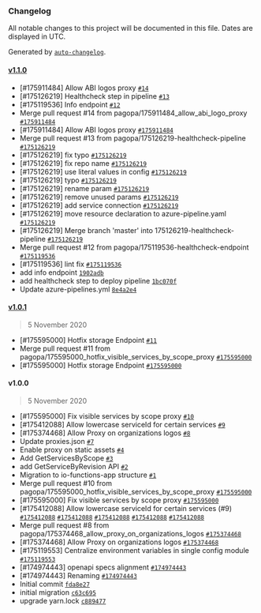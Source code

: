 ### Changelog

All notable changes to this project will be documented in this file. Dates are displayed in UTC.

Generated by [`auto-changelog`](https://github.com/CookPete/auto-changelog).

#### [v1.1.0](https://github.com/pagopa/io-functions-assets/compare/v1.0.1...v1.1.0)

- [#175911484] Allow ABI logos proxy [`#14`](https://github.com/pagopa/io-functions-assets/pull/14)
- [#175126219] Healthcheck step in pipeline [`#13`](https://github.com/pagopa/io-functions-assets/pull/13)
- [#175119536] Info endpoint [`#12`](https://github.com/pagopa/io-functions-assets/pull/12)
- Merge pull request #14 from pagopa/175911484_allow_abi_logo_proxy [`#175911484`](https://www.pivotaltracker.com/story/show/175911484)
- [#175911484] Allow ABI logos proxy [`#175911484`](https://www.pivotaltracker.com/story/show/175911484)
- Merge pull request #13 from pagopa/175126219-healthcheck-pipeline [`#175126219`](https://www.pivotaltracker.com/story/show/175126219)
- [#175126219] fix typo [`#175126219`](https://www.pivotaltracker.com/story/show/175126219)
- [#175126219] fix repo name [`#175126219`](https://www.pivotaltracker.com/story/show/175126219)
- [#175126219] use literal values in config [`#175126219`](https://www.pivotaltracker.com/story/show/175126219)
- [#175126219] typo [`#175126219`](https://www.pivotaltracker.com/story/show/175126219)
- [#175126219] rename param [`#175126219`](https://www.pivotaltracker.com/story/show/175126219)
- [#175126219] remove unused params [`#175126219`](https://www.pivotaltracker.com/story/show/175126219)
- [#175126219] add service connection [`#175126219`](https://www.pivotaltracker.com/story/show/175126219)
- [#175126219] move resource declaration to azure-pipeline.yaml [`#175126219`](https://www.pivotaltracker.com/story/show/175126219)
- [#175126219] Merge branch 'master' into 175126219-healthcheck-pipeline [`#175126219`](https://www.pivotaltracker.com/story/show/175126219)
- Merge pull request #12 from pagopa/175119536-healthcheck-endpoint [`#175119536`](https://www.pivotaltracker.com/story/show/175119536)
- [#175119536] lint fix [`#175119536`](https://www.pivotaltracker.com/story/show/175119536)
- add info endpoint [`1902adb`](https://github.com/pagopa/io-functions-assets/commit/1902adbf2412cbbe8c8449ebfc8d1c25fbc6ab0d)
- add healthcheck step to deploy pipeline [`1bc070f`](https://github.com/pagopa/io-functions-assets/commit/1bc070fbae1f3fcd6aa74f9e654de7e1f789ea16)
- Update azure-pipelines.yml [`8e4a2e4`](https://github.com/pagopa/io-functions-assets/commit/8e4a2e4501abefd3e49d7384a0e834c3923f053b)

#### [v1.0.1](https://github.com/pagopa/io-functions-assets/compare/v1.0.0...v1.0.1)

> 5 November 2020

- [#175595000] Hotfix storage Endpoint [`#11`](https://github.com/pagopa/io-functions-assets/pull/11)
- Merge pull request #11 from pagopa/175595000_hotfix_visible_services_by_scope_proxy [`#175595000`](https://www.pivotaltracker.com/story/show/175595000)
- [#175595000] Hotfix storage Endpoint [`#175595000`](https://www.pivotaltracker.com/story/show/175595000)

#### v1.0.0

> 5 November 2020

- [#175595000] Fix visible services by scope proxy [`#10`](https://github.com/pagopa/io-functions-assets/pull/10)
- [#175412088] Allow lowercase serviceId for certain services [`#9`](https://github.com/pagopa/io-functions-assets/pull/9)
- [#175374468] Allow Proxy on organizations logos [`#8`](https://github.com/pagopa/io-functions-assets/pull/8)
- Update proxies.json [`#7`](https://github.com/pagopa/io-functions-assets/pull/7)
- Enable proxy on static assets [`#4`](https://github.com/pagopa/io-functions-assets/pull/4)
- Add GetServicesByScope [`#3`](https://github.com/pagopa/io-functions-assets/pull/3)
- add GetServiceByRevision API [`#2`](https://github.com/pagopa/io-functions-assets/pull/2)
- Migration to io-functions-app structure [`#1`](https://github.com/pagopa/io-functions-assets/pull/1)
- Merge pull request #10 from pagopa/175595000_hotfix_visible_services_by_scope_proxy [`#175595000`](https://www.pivotaltracker.com/story/show/175595000)
- [#175595000] Fix visible services by scope proxy [`#175595000`](https://www.pivotaltracker.com/story/show/175595000)
- [#175412088] Allow lowercase serviceId for certain services (#9) [`#175412088`](https://www.pivotaltracker.com/story/show/175412088) [`#175412088`](https://www.pivotaltracker.com/story/show/175412088) [`#175412088`](https://www.pivotaltracker.com/story/show/175412088) [`#175412088`](https://www.pivotaltracker.com/story/show/175412088) [`#175412088`](https://www.pivotaltracker.com/story/show/175412088)
- Merge pull request #8 from pagopa/175374468_allow_proxy_on_organizations_logos [`#175374468`](https://www.pivotaltracker.com/story/show/175374468)
- [#175374468] Allow Proxy on organizations logos [`#175374468`](https://www.pivotaltracker.com/story/show/175374468)
- [#175119553] Centralize environment variables in single config module [`#175119553`](https://www.pivotaltracker.com/story/show/175119553)
- [#174974443] openapi specs alignment [`#174974443`](https://www.pivotaltracker.com/story/show/174974443)
- [#174974443] Renaming [`#174974443`](https://www.pivotaltracker.com/story/show/174974443)
- Initial commit [`fda8e27`](https://github.com/pagopa/io-functions-assets/commit/fda8e27b18d27f9901ee6e0f7b32ac2a67258e3b)
- initial migration [`c63c695`](https://github.com/pagopa/io-functions-assets/commit/c63c695f1a1b8560288a3fae4fbabc3b51243d87)
- upgrade yarn.lock [`c889477`](https://github.com/pagopa/io-functions-assets/commit/c889477529706cae9bef1e8c9530a33d3da2ab34)
